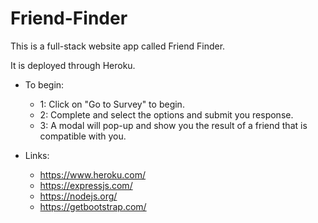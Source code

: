 # Friend-Finder

This is a full-stack website app called Friend Finder.

It is deployed through Heroku.

* To begin:
    - 1: Click on "Go to Survey" to begin.
    - 2: Complete and select the options and submit you response.
    - 3: A modal will pop-up and show you the result of a friend that is compatible with you.

* Links:
    * https://www.heroku.com/
    * https://expressjs.com/
    * https://nodejs.org/
    * https://getbootstrap.com/
